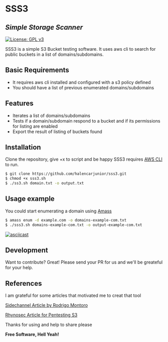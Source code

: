 # SSS3
## _Simple Storage Scanner_
[![License: GPL v3](https://img.shields.io/badge/License-GPL%20v3-blue.svg)](http://www.gnu.org/licenses/gpl-3.0)

SSS3 is a simple S3 Bucket testing software. It uses aws cli to search for public buckets in a list of domains/subdomains. 

## Basic Requirements

- It requires aws cli installed and configured with a s3 policy defined
- You should have a list of previous enumerated domains/subdomains

## Features

- Iterates a list of domains/subdomains
- Tests if a domain/subdomain respond to a bucket and if its permissions for listing are enabled
- Export the result of listing of buckets found

## Installation

Clone the repository, give +x to script and be happy
SSS3 requires [AWS CLI](https://docs.aws.amazon.com/cli/latest/userguide/install-cliv2-linux.html) to run.

```sh
$ git clone https://github.com/halencarjunior/sss3.git
$ chmod +x sss3.sh
$ ./ss3.sh domain.txt -o output.txt
```

## Usage example

You could start enumerating a domain using [Amass](https://github.com/OWASP/Amass/blob/master/doc/user_guide.md)

```sh
$ amass enum -d example.com -o domains-example-com.txt
$ ./sss3.sh domains-example-com.txt -o output-example-com.txt
```

[![asciicast](https://asciinema.org/a/uDBv5uQ60Mtlc868lsfWZAJ5O.svg)](https://asciinema.org/a/uDBv5uQ60Mtlc868lsfWZAJ5O)

## Development

Want to contribute? Great! Please send your PR for us and we'll be greateful for your help.

## References

I am grateful for some articles that motivated me to creat that tool

[Sidechannel Article by Rodrigo Montoro](https://sidechannel.blog/enumerando-servicos-em-contas-aws-amazon-web-services-de-forma-anonima-e-nao-autenticada/index.html)

[Rhynosec Article for Pentesting S3](https://rhinosecuritylabs.com/penetration-testing/penetration-testing-aws-storage/)

Thanks for using and help to share please

**Free Software, Hell Yeah!**
